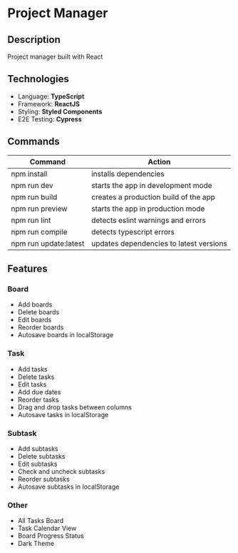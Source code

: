 # Project Manager

## Description

Project manager built with React

## Technologies

- Language: **TypeScript**
- Framework: **ReactJS**
- Styling: **Styled Components**
- E2E Testing: **Cypress**

## Commands

| Command               | Action                                  |
| --------------------- | --------------------------------------- |
| npm install           | installs dependencies                   |
| npm run dev           | starts the app in development mode      |
| npm run build         | creates a production build of the app   |
| npm run preview       | starts the app in production mode       |
| npm run lint          | detects eslint warnings and errors      |
| npm run compile       | detects typescript errors               |
| npm run update:latest | updates dependencies to latest versions |

## Features

### Board

- Add boards
- Delete boards
- Edit boards
- Reorder boards
- Autosave boards in localStorage

### Task

- Add tasks
- Delete tasks
- Edit tasks
- Add due dates
- Reorder tasks
- Drag and drop tasks between columns
- Autosave tasks in localStorage

### Subtask

- Add subtasks
- Delete subtasks
- Edit subtasks
- Check and uncheck subtasks
- Reorder subtasks
- Autosave subtasks in localStorage

### Other

- All Tasks Board
- Task Calendar View
- Board Progress Status
- Dark Theme
